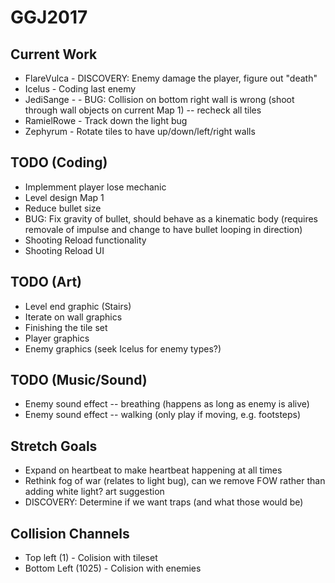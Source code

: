 # GGJ2017

## Current Work
- FlareVulca - DISCOVERY: Enemy damage the player, figure out "death"
- Icelus - Coding last enemy
- JediSange - - BUG: Collision on bottom right wall is wrong (shoot through wall objects on current Map 1) -- recheck all tiles
- RamielRowe - Track down the light bug
- Zephyrum - Rotate tiles to have up/down/left/right walls

## TODO (Coding)
- Implemment player lose mechanic
- Level design Map 1
- Reduce bullet size
- BUG: Fix gravity of bullet, should behave as a kinematic body (requires removale of impulse and change to have bullet looping in direction)
- Shooting Reload functionality
- Shooting Reload UI

## TODO (Art)
- Level end graphic (Stairs)
- Iterate on wall graphics
- Finishing the tile set
- Player graphics
- Enemy graphics (seek Icelus for enemy types?)

## TODO (Music/Sound)
- Enemy sound effect -- breathing (happens as long as enemy is alive)
- Enemy sound effect -- walking (only play if moving, e.g. footsteps)

## Stretch Goals
- Expand on heartbeat to make heartbeat happening at all times
- Rethink fog of war (relates to light bug), can we remove FOW rather than adding white light? art suggestion
- DISCOVERY: Determine if we want traps (and what those would be)

## Collision Channels
- Top left (1) - Colision with tileset
- Bottom Left (1025) - Colision with enemies
